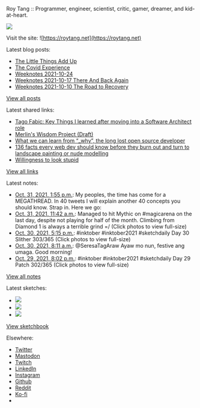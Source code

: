 Roy Tang :: Programmer, engineer, scientist, critic, gamer, dreamer, and kid-at-heart.

![](https://roytang.net/static/img/profile.jpg)

Visit the site: ![https://roytang.net](https://roytang.net)

Latest blog posts:

- [The Little Things Add Up](https://roytang.net/2021/10/little-things-add-up/)
- [The Covid Experience](https://roytang.net/2021/10/covid-experience/)
- [Weeknotes 2021-10-24](https://roytang.net/2021/10/weeknotes-2021-10-24/)
- [Weeknotes 2021-10-17 There And Back Again](https://roytang.net/2021/10/weeknotes-10-17/)
- [Weeknotes 2021-10-10 The Road to Recovery](https://roytang.net/2021/10/weeknotes-10-10/)

[View all posts](https://roytang.net/blog)

Latest shared links:

- [Tago Fabic: Key Things I learned after moving into a Software Architect role](https://roytang.net/2021/10/5fd630eb6ea3f3ac35a11df669eaf908/)
- [Merlin&#x27;s Wisdom Project (Draft)](https://roytang.net/2021/10/a19275311bdfc7f94531e8179dff86ab/)
- [What we can learn from “_why”, the long lost open source developer](https://roytang.net/2021/10/f477a6a18fe5fb487eacd5418311c51e/)
- [136 facts every web dev should know before they burn out and turn to landscape painting or nude modelling](https://roytang.net/2021/10/136-facts-every-web-dev-should-know-before-they-burn-out-and-turn-to-landscape-painting-or-nude-mode/)
- [Willingness to look stupid](https://roytang.net/2021/10/willingness-to-look-stupid/)

[View all links](https://roytang.net/links)

Latest notes:

- [Oct. 31, 2021, 1:55 p.m.](https://roytang.net/2021/10/1454688355153690624/): My peoples, the time has come for a MEGATHREAD. In 40 tweets I will explain another 40 concepts you should know. Strap in. Here we go:
- [Oct. 31, 2021, 11:42 a.m.](https://roytang.net/2021/10/1454654931336527883/): Managed to hit Mythic on #magicarena on the last day, despite not playing for half of the month. Climbing from Diamond 1 is always a terrible grind =/ (Click photos to view full-size)
- [Oct. 30, 2021, 5:15 p.m.](https://roytang.net/2021/10/1454376445367644160/): #inktober #inktober2021 #sketchdaily Day 30 Slither 303/365 (Click photos to view full-size)
- [Oct. 30, 2021, 8:11 a.m.](https://roytang.net/2021/10/1454239483046490115/): @SeresaTagAraw Ayaw mo nun, festive ang umaga. Good morning!
- [Oct. 29, 2021, 8:02 p.m.](https://roytang.net/2021/10/1454056097656958976/): #inktober #inktober2021 #sketchdaily Day 29 Patch 302/365 (Click photos to view full-size)

[View all notes](https://roytang.net/notes)

Latest sketches:


- ![](https://roytang.net/media/cache/89/c2/89c2178d0799dce457956002d120a18f.jpg)
- ![](https://roytang.net/media/cache/63/82/6382811a4b4d6faf83f3b592b264c6cc.jpg)
- ![](https://roytang.net/media/cache/9c/ca/9cca832980d008feb5d6e58687b6a8d4.jpg)

[View sketchbook](https://roytang.net/albums/sketchbook)


Elsewhere:

- [Twitter](https://twitter.com/roytang)
- [Mastodon](https://mastodon.technology/@roytang)
- [Twitch](https://twitch.tv/twitchyroy)
- [LinkedIn](https://www.linkedin.com/in/roytang)
- [Instagram](https://instagram.com/roytang0400)
- [Github](https://github.com/roytang)
- [Reddit](https://reddit.com/u/hungryroy)
- [Ko-fi](https://ko-fi.com/roytang)
- [](mailto:hello@roytang.net)